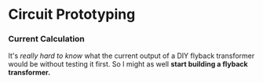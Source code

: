 # Circuit Prototyping

### Current Calculation

It's *really hard to know* what the current output of a DIY flyback transformer would be without testing it first. So I might as well **start building a flyback transformer.**